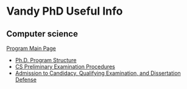 # Vandy PhD Useful Info

## Computer science
[Program Main Page](https://engineering.vanderbilt.edu/cs/Graduate/)
- [Ph.D. Program Structure](https://engineering.vanderbilt.edu/departments/computer-science/graduate/phd-ms-program-structure/)
- [CS Preliminary Examination Procedures](https://engineering.vanderbilt.edu/departments/computer-science/graduate/cs-examination/)
- [Admission to Candidacy, Qualifying Examination, and Dissertation Defense](https://engineering.vanderbilt.edu/departments/computer-science/graduate/admission-to-candidacy/#qualifying-examination)
